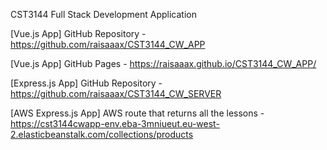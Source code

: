CST3144 Full Stack Development Application 

[Vue.js App] GitHub Repository - https://github.com/raisaaax/CST3144_CW_APP

[Vue.js App] GitHub Pages - https://raisaaax.github.io/CST3144_CW_APP/

[Express.js App] GitHub Repository - https://github.com/raisaaax/CST3144_CW_SERVER

[AWS Express.js App] AWS route that returns all the lessons - 
https://cst3144cwapp-env.eba-3mniueut.eu-west-2.elasticbeanstalk.com/collections/products
